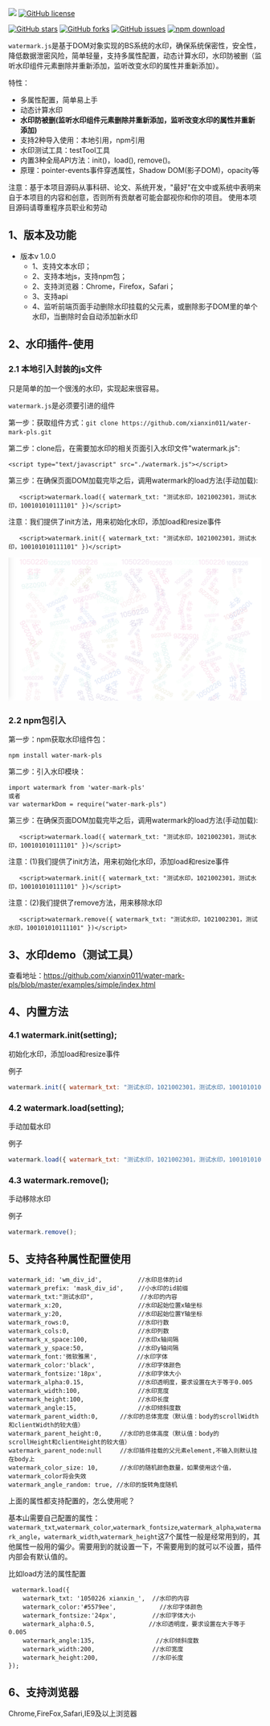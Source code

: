 

[![](https://img.shields.io/badge/Powered%20by-xianxin%20-brightgreen.svg)](https://github.com/xianxin011/water-mark-pls)
[![GitHub license][license-image]][license-url]
<!-- [![GitHub version][version-image]][version-url] -->
[![GitHub stars][stars-image]][stars-url]
[![GitHub forks][forks-image]][forks-url]
[![GitHub issues][issues-image]][issues-image]
[![npm download][download-image]][download-url]

[license-image]: https://img.shields.io/github/license/xianxin011/watermark-dom.svg
[license-url]: https://github.com/xianxin011/water-mark-pls/blob/master/LICENSE
<!-- [version-image]: https://img.shields.io/github/package-json/v/xianxin011/watermark-dom.svg -->
[version-url]: https://github.com/xianxin011/water-mark-pls/blob/master/package-json
[stars-image]: https://img.shields.io/github/stars/xianxin011/watermark-dom.svg
[stars-url]: https://github.com/xianxin011/water-mark-pls/stargazers
[forks-image]: https://img.shields.io/github/forks/xianxin011/watermark-dom.svg
[forks-url]: https://github.com/xianxin011/water-mark-pls/network
[issues-image]: https://img.shields.io/github/issues/xianxin011/watermark-dom.svg
[issues-url]: https://github.com/xianxin011/water-mark-pls/issues
[download-image]: https://img.shields.io/npm/dm/watermark-dom.svg
[download-url]: https://npmjs.org/package/watermark-dom
[hits-image]: http://hits.dwyl.io/xianxin011/https://githubcom/xianxin011/watermark-dom.svg

`watermark.js`是基于DOM对象实现的BS系统的水印，确保系统保密性，安全性，降低数据泄密风险，简单轻量，支持多属性配置，动态计算水印，水印防被删（监听水印组件元素删除并重新添加，监听改变水印的属性并重新添加）。

特性：

+ 多属性配置，简单易上手
+ 动态计算水印
+ **水印防被删(监听水印组件元素删除并重新添加，监听改变水印的属性并重新添加)**
+ 支持2种导入使用：本地引用，npm引用
+ 水印测试工具：testTool工具
+ 内置3种全局API方法：init()，load(), remove()。
+ 原理：pointer-events事件穿透属性，Shadow DOM(影子DOM)，opacity等

注意：基于本项目源码从事科研、论文、系统开发，"最好"在文中或系统中表明来自于本项目的内容和创意，否则所有贡献者可能会鄙视你和你的项目。 使用本项目源码请尊重程序员职业和劳动

## 1、版本及功能

+ 版本v 1.0.0
  - 1、支持文本水印；
  - 2、支持本地js，支持npm包；
  - 2、支持浏览器：Chrome，Firefox，Safari；
  - 3、支持api
  - 4、监听前端页面手动删除水印挂载的父元素，或删除影子DOM里的单个水印，当删除时会自动添加新水印

## 2、水印插件-使用

### 2.1 本地引入封装的js文件

只是简单的加一个很浅的水印，实现起来很容易。

`watermark.js`是必须要引进的组件

第一步：获取组件方式：`git clone https://github.com/xianxin011/water-mark-pls.git`

第二步：clone后，在需要加水印的相关页面引入水印文件"watermark.js":

```
<script type="text/javascript" src="./watermark.js"></script>
```

第三步：在确保页面DOM加载完毕之后，调用watermark的load方法(手动加载):

```
   <script>watermark.load({ watermark_txt: "测试水印，1021002301，测试水印，100101010111101" })</script>
```

注意：我们提供了init方法，用来初始化水印，添加load和resize事件

```
   <script>watermark.init({ watermark_txt: "测试水印，1021002301，测试水印，100101010111101" })</script>
```


![image](./examples/image/simple.png)

### 2.2 npm包引入

第一步：npm获取水印组件包：

```
npm install water-mark-pls
```

第二步：引入水印模块：

```
import watermark from 'water-mark-pls'
或者
var watermarkDom = require("water-mark-pls")
```

第三步：在确保页面DOM加载完毕之后，调用watermark的load方法(手动加载):

```
   <script>watermark.load({ watermark_txt: "测试水印，1021002301，测试水印，100101010111101" })</script>
```

注意：(1)我们提供了init方法，用来初始化水印，添加load和resize事件

```
   <script>watermark.init({ watermark_txt: "测试水印，1021002301，测试水印，100101010111101" })</script>
```

注意：(2)我们提供了remove方法，用来移除水印

```
   <script>watermark.remove({ watermark_txt: "测试水印，1021002301，测试水印，100101010111101" })</script>
```

## 3、水印demo（测试工具）

查看地址：https://github.com/xianxin011/water-mark-pls/blob/master/examples/simple/index.html


## 4、内置方法

### 4.1 watermark.init(setting);

初始化水印，添加load和resize事件

例子

```js
watermark.init({ watermark_txt: "测试水印，1021002301，测试水印，100101010111101" });
```

### 4.2 watermark.load(setting);

手动加载水印

例子

```js
watermark.load({ watermark_txt: "测试水印，1021002301，测试水印，100101010111101" });
```

### 4.3 watermark.remove();

手动移除水印

例子

```js
watermark.remove();
```

## 5、支持各种属性配置使用

```
watermark_id: 'wm_div_id',          //水印总体的id
watermark_prefix: 'mask_div_id',    //小水印的id前缀
watermark_txt:"测试水印",             //水印的内容
watermark_x:20,                     //水印起始位置x轴坐标
watermark_y:20,                     //水印起始位置Y轴坐标
watermark_rows:0,                   //水印行数
watermark_cols:0,                   //水印列数
watermark_x_space:100,              //水印x轴间隔
watermark_y_space:50,               //水印y轴间隔
watermark_font:'微软雅黑',           //水印字体
watermark_color:'black',            //水印字体颜色
watermark_fontsize:'18px',          //水印字体大小
watermark_alpha:0.15,               //水印透明度，要求设置在大于等于0.005
watermark_width:100,                //水印宽度
watermark_height:100,               //水印长度
watermark_angle:15,                 //水印倾斜度数
watermark_parent_width:0,      //水印的总体宽度（默认值：body的scrollWidth和clientWidth的较大值）
watermark_parent_height:0,     //水印的总体高度（默认值：body的scrollHeight和clientHeight的较大值）
watermark_parent_node:null     //水印插件挂载的父元素element,不输入则默认挂在body上
watermark_color_size: 10,      //水印的随机颜色数量，如果使用这个值，watermark_color将会失效
watermark_angle_random: true, //水印的旋转角度随机
```

上面的属性都支持配置的，怎么使用呢？

基本山需要自己配置的属性：`watermark_txt`,`watermark_color`,`watermark_fontsize`,`watermark_alpha`,`watermark_angle`，`watermark_width`,`watermark_height`这7个属性一般是经常用到的，其他属性一般用的偏少。需要用到的就设置一下，不需要用到的就可以不设置，插件内部会有默认值的。

比如load方法的属性配置

```
 watermark.load({
    watermark_txt: '1050226 xianxin_',  //水印的内容
    watermark_color:'#5579ee',            //水印字体颜色
    watermark_fontsize:'24px',          //水印字体大小
    watermark_alpha:0.5,               //水印透明度，要求设置在大于等于0.005
    watermark_angle:135,                 //水印倾斜度数
    watermark_width:200,                //水印宽度
    watermark_height:200,               //水印长度
});
```

## 6、支持浏览器

Chrome,FireFox,Safari,IE9及以上浏览器